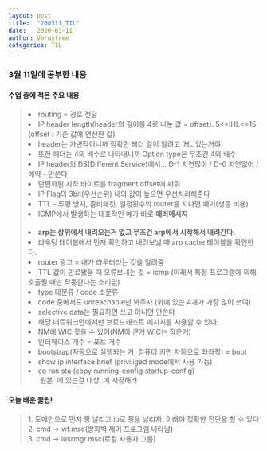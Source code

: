 ```yaml
---
layout: post
title:  "200311_TIL"
date:   2020-03-11
author: Verustree
categories: TIL
---
```


<h3>3월 11일에 공부한 내용</h3>
<p>
<h4>수업 중에 적은 주요 내용</h4><blockquote>
<li>routing = 경로 전달</li>
<li>IP header length(header의 길이를 4로 나눈 값 = offset).   5<=IHL<=15  (offset : 기준 값에 연산한 값)</li>
<li>header는 가변적이니까 정확한 헤더 길이 알려고 IHL 있는거야</li>
<li>또한 헤더는 4의 배수로 나타내니까 Option type은 무조건 4의 배수</li>
<li>IP header의 DS(Different Service)에서... D-1 지연많아  /  D-0 지연없어  /  예약 - 안쓴다</li>
<li>단편화된 시작 바이트를 fragment offset에 써줘</li>
<li>IP Flag의 3bit(우선순위) 내의 값이 높으면 우선처리해준다</li>
<li>TTL - 루핑 방지, 좀비패킷, 일정횟수의 router를 지나면 폐기(생존 비용)</li>
<li>ICMP에서 발생하는 대표적인 예가 바로 <strong>에러메시지</strong></li>
<br>
<li><strong>arp는 상위에서 내려오는거 없고 무조건 arp에서 시작해서 내려간다.</strong></li>
<li>라우팅 테이블에서 먼저 확인하고 내려보낼 때 arp cache 테이블을 확인한다.</li>
<li>router 광고 = 내가 라우터라는 것을 알려줌</li>
<li>TTL 값이 만료됐을 때 오류보내는 것 = icmp (이래서 특정 프로그램에 의해 호출될 때만 작동한다는 소리임)</li>
<li>type 대분류  /  code 소분류</li>
<li>code 중에서도 unreachable만 봐주자 (위에 있는 4개가 가장 많이 쓰여)</li>
<li>selective data는 필요하면 쓰고 아니면 안쓴다</li>
<li>해당 네트워크안에서만 브로드캐스트 메시지를 사용할 수 있다.</li>
<li>NM에 WIC 꽂을 수 있어(NM이 큰거  WIC는 작은거)</li>
<li>인터페이스 개수 = 포트 개수</li>
<li>bootstrap(자동으로 실행되는 거, 컴퓨터 키면 자동으로 좌좌좍) = boot</li>
<li>show ip interface brief (priviliged mode에서 사용 가능)</li>
<li>co run sta (copy running-config startup-config)
  <ul>원본..에 있는걸 대상..에 저장해라</ul></li></blockquote>
</p>

<p>
<h4>오늘 배운 꿀팁!</h4><blockquote>
1. 도메인으로 먼저 핑 날리고 ip로 핑을 날리자.  이래야 정확한 진단을 할 수 있다<br>
2. cmd -> wf.msc(방화벽 제어 프로그램 나타남)<br>
3. cmd -> lusrmgr.msc(로컬 사용자 그룹)</blockquote>
</p>

